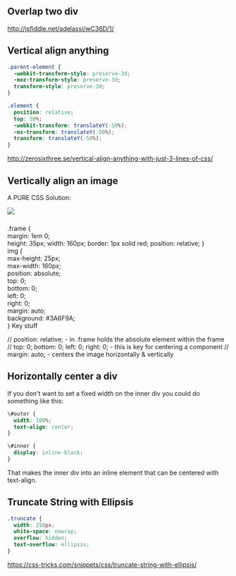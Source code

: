 ## Overlap two div

http://jsfiddle.net/adelassi/wC36D/1/

## Vertical align anything

```css
.parent-element {
  -webkit-transform-style: preserve-3d;
  -moz-transform-style: preserve-3d;
  transform-style: preserve-3d;
}

.element {
  position: relative;
  top: 50%;
  -webkit-transform: translateY(-50%);
  -ms-transform: translateY(-50%);
  transform: translateY(-50%);
}
```

http://zerosixthree.se/vertical-align-anything-with-just-3-lines-of-css/
## Vertically align an image

A PURE CSS Solution:

<div class="frame" style="height: 25px;">
    <img src="http://jsfiddle.net/img/logo.png" />
</div>

.frame {  
    margin: 1em 0;  
    height: 35px;
    width: 160px;
    border: 1px solid red;
    position: relative;
}  
img {  
    max-height: 25px;  
    max-width: 160px;  
    position: absolute;  
    top: 0;  
    bottom: 0;  
    left: 0;  
    right: 0;  
    margin: auto;  
    background: #3A6F9A;  
}
Key stuff

// position: relative; - in .frame holds the absolute element within the frame
// top: 0; bottom: 0; left: 0; right: 0; - this is key for centering a component
// margin: auto; - centers the image horizontally & vertically

## Horizontally center a div
If you don't want to set a fixed width on the inner div you could do something like this:

```css
\#outer {
  width: 100%;
  text-align: center;
}

\#inner {
  display: inline-block;
}
```
That makes the inner div into an inline element that can be centered with text-align.

## Truncate String with Ellipsis
```css
.truncate {
  width: 250px;
  white-space: nowrap;
  overflow: hidden;
  text-overflow: ellipsis;
}
```
https://css-tricks.com/snippets/css/truncate-string-with-ellipsis/